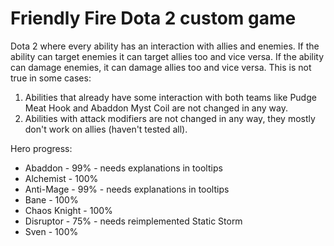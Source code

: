 # Friendly Fire Dota 2 custom game
Dota 2 where every ability has an interaction with allies and enemies. If the ability can target enemies it can target allies too and vice versa. If the ability can damage enemies, it can damage allies too and vice versa. This is not true in some cases:

1) Abilities that already have some interaction with both teams like Pudge Meat Hook and Abaddon Myst Coil are not changed in any way.
2) Abilities with attack modifiers are not changed in any way, they mostly don't work on allies (haven't tested all).

Hero progress:

* Abaddon - 99% - needs explanations in tooltips
* Alchemist - 100%
* Anti-Mage - 99% - needs explanations in tooltips
* Bane - 100%
* Chaos Knight - 100%
* Disruptor - 75% - needs reimplemented Static Storm
* Sven - 100%
